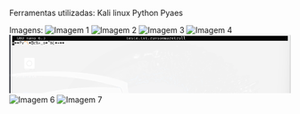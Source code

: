 Ferramentas utilizadas:
Kali linux
Python
Pyaes

Imagens:
![Imagem 1](imagens/print1.png "Arquivos mostrados com ls")
![Imagem 2](imagens/print2.png "encrypter.py")
![Imagem 3](imagens/print3.png"decrypter.py")
![Imagem 4](imagens/print4.png "criptografando")
![Imagem 5](print5.png "Mensagem 'oie você está lendo' criptografada")
![Imagem 6](imagens/print6.png"descriptografando")
![Imagem 7](imagens/print7.png "Mensagem legível novamente")